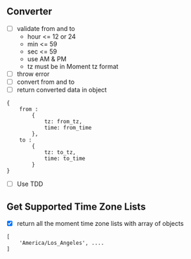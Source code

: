 ## Converter

- [ ] validate from and to
  - hour <= 12 or 24
  - min <= 59
  - sec <= 59
  - use AM & PM
  - tz must be in Moment tz format
- [ ] throw error
- [ ] convert from and to
- [ ] return converted data in object

```
{
    from :
        {
            tz: from_tz,
            time: from_time
        },
    to :
        {
            tz: to_tz,
            time: to_time
        }
}
```

- [ ] Use TDD

## Get Supported Time Zone Lists

- [x] return all the moment time zone lists with array of objects

```
[
    'America/Los_Angeles', ....
]

```
